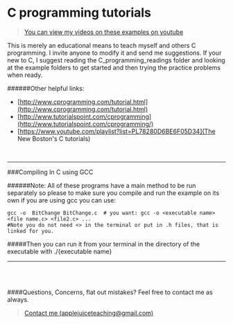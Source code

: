 
C programming tutorials
===========
> [You can view my videos on these examples on youtube](http://www.youtube.com/playlist?list=PLJ7II9mlYqWjIsuhVdbqhiigU2bKYtrmE)

This is merely an educational means to teach myself and others C programming.  I invite anyone to modify it and send me suggestions.  If your new to C, I suggest reading the C_programming_readings folder and looking at the example folders 
to get started and then trying the practice problems when ready.

######Other helpful links:

* [http://www.cprogramming.com/tutorial.html](http://www.cprogramming.com/tutorial.html)
* [http://www.tutorialspoint.com/cprogramming](http://www.tutorialspoint.com/cprogramming/)
* [https://www.youtube.com/playlist?list=PL78280D6BE6F05D34](The New Boston's C tutorials)

<br />

---

###Compiling In C using GCC


######Note:  All of these programs have a main method to be run separately so please to make sure you compile and run the example on its own if you are using gcc you can use:

```
gcc -o  BitChange BitChange.c  # you want: gcc -o <executable name> <file name.c> <file2.c> ...
#Note you do not need <> in the terminal or put in .h files, that is linked for you.
```

#####Then you can run it from your terminal in the directory of the executable with ./{executable name}

---

<br />
<br />




####Questions, Concerns, flat out mistakes?  Feel free to contact me as always. 

> [Contact me (applejuiceteaching@gmail.com)](mailto:applejuiceteaching@gmail.com)
